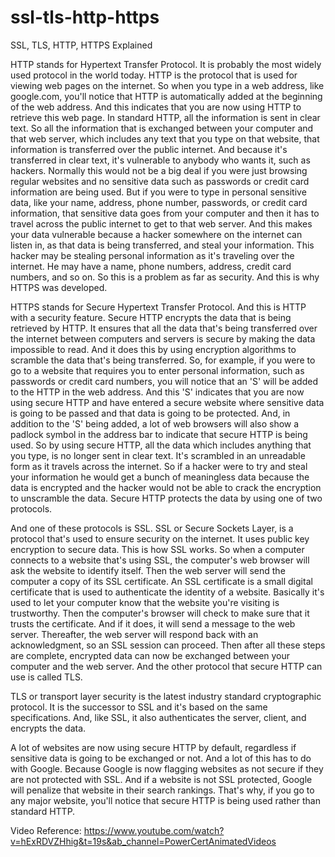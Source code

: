 # ssl-tls-http-https
SSL, TLS, HTTP, HTTPS Explained

HTTP stands for Hypertext Transfer Protocol. It is probably the most widely used protocol in the  world today. HTTP is the protocol that is used for viewing web pages on the internet. So when  you type in a web address, like google.com, you'll  notice that HTTP is automatically added at the beginning of the web address. And this indicates  that you are now using HTTP to retrieve this web page. In standard HTTP, all the information is sent in clear text. So all the information that is exchanged between your computer and that web server, which includes any text that you type on that website, that information is transferred over the public internet. And because it's transferred in clear text, it's vulnerable to anybody who wants it, such as hackers. Normally this would not be a big deal if you were just  browsing regular websites and no sensitive data such as passwords or credit card information are being used. But if you were to type in personal sensitive data, like your name, address, phone  number, passwords, or credit card information, that sensitive data goes from your computer and then it has to travel across the public internet to get to that web server. And this makes your  data vulnerable because a hacker somewhere on the internet can listen in, as that data is being transferred, and steal your information. This hacker may be stealing personal  information as it's traveling over the internet. He may have a name, phone numbers, address, credit card  numbers, and so on. So this is a problem as far as security. And this is why HTTPS was developed. 

HTTPS stands for Secure Hypertext Transfer Protocol. And this is HTTP with a security feature. Secure HTTP encrypts the data that is being retrieved by HTTP. It ensures that all the data that's being transferred over the internet between computers and servers is secure by making the data impossible to read. And it does this by using encryption algorithms to scramble the data that's being transferred. So, for example, if you were to go to a website that requires you to enter personal information,  such as passwords or credit card numbers, you will notice that an 'S' will be added to the HTTP in the web address. And this 'S' indicates that you are now using secure HTTP and have entered a secure website where sensitive data is going to be passed and that data is going to be protected. And, in addition to the 'S' being added, a lot of web browsers will also show a padlock symbol in the address bar to indicate that secure HTTP is being used. So by using secure HTTP, all the data which includes anything that you type, is no longer sent in clear text. It's scrambled in an unreadable form as it travels across the internet. So if a hacker were to try and steal your information he would get a bunch of meaningless data because the data is encrypted and the hacker would not be able to crack the encryption to unscramble the data. Secure HTTP protects the data by using one of two protocols. 

And one of these protocols is SSL. SSL or Secure Sockets Layer, is a protocol that's used to ensure security on the internet. It uses public key encryption to secure data. This is how SSL works. So when a computer connects to a website that's using SSL, the computer's web browser will ask the website to identify itself. Then the web server will send the computer a copy of its SSL certificate. An SSL certificate is a small digital certificate that is used to authenticate the identity of a  website. Basically it's used to let your computer know that the website you're visiting is trustworthy. Then the computer's  browser will check to make sure that it trusts the certificate. And if it does, it will send a message to the web server. Thereafter, the web server will respond back with an acknowledgment, so an SSL session can proceed. Then after all these steps are complete, encrypted data can now be exchanged between your computer and the web  server. And the other protocol that secure HTTP can use is called TLS. 

TLS or transport layer security is the latest industry standard  cryptographic protocol. It is the successor to SSL and it's based on the same specifications. And, like SSL, it also authenticates the server, client, and encrypts the data. 

A lot of websites are now using secure HTTP by default, regardless if sensitive data is going to be exchanged or not. And a lot of this has to do with Google. Because Google is now flagging websites as not secure if they are not protected with SSL. And if a website is not SSL protected, Google will penalize that website in their search  rankings. That's why, if you go to any major website, you'll notice that secure HTTP is being used rather than standard HTTP. 


Video Reference: https://www.youtube.com/watch?v=hExRDVZHhig&t=19s&ab_channel=PowerCertAnimatedVideos
